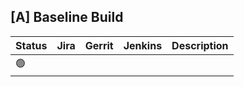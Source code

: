 [A] Baseline Build
------------------

| Status | Jira | Gerrit | Jenkins | Description |
| ------ | ---- | ------ | ------- | ----------- |
| :green_circle: | | | | |
